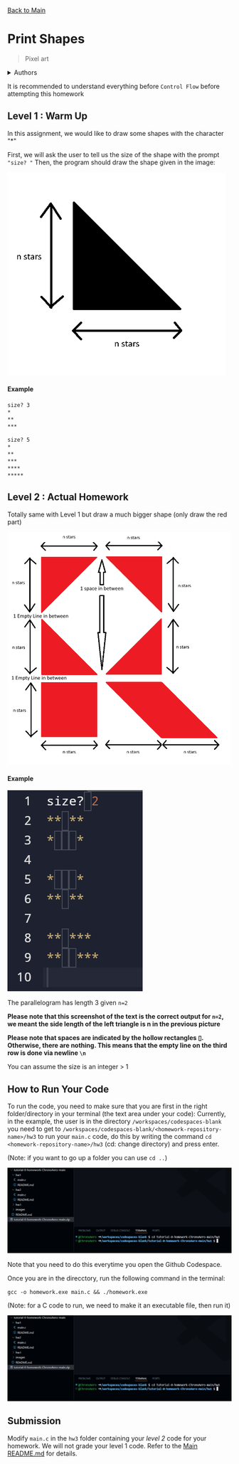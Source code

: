 [Back to Main](../README.md)

# Print Shapes

> Pixel art

<details>

<summary>Authors</summary>

Dicaprio Cheung (dhcheungaa@connect.ust.hk)

</details>

It is recommended to understand everything before `Control Flow` before attempting this homework

## Level 1 : Warm Up

In this assignment, we would like to draw some shapes with the character "*"

First, we will ask the user to tell us the size of the shape with the prompt `"size? "`
Then, the program should draw the shape given in the image:

![](../../images/basic-shape.png)

#### Example
```
size? 3
*
**
***
```

```
size? 5
*
**
***
****
*****
```

## Level 2 : Actual Homework

Totally same with Level 1 but draw a much bigger shape (only draw the red part)

![](../../images/shape.png)

#### Example

![](../images/print-shapes-example.png)

The parallelogram has length 3 given `n=2`

**Please note that this screenshot of the text is the correct output for `n=2`, we meant the side length of the left triangle is n in the previous picture**

**Please note that spaces are indicated by the hollow rectangles ▯. Otherwise, there are nothing. This means that the empty line on the third row is done via newline `\n`**

You can assume the size is an integer > 1

## How to Run Your Code

To run the code, you need to make sure that you are first in the right folder/directory in your terminal (the text area under your code):
Currently, in the example, the user is in the directory `/workspaces/codespaces-blank` you need to get to `/workspaces/codespaces-blank/<homework-repository-name>/hw3` to run your `main.c` code, do this by writing the command `cd <homework-repository-name>/hw3` (cd: change directory) and press enter.

(Note: if you want to go up a folder you can use `cd ..`)

![image](./../images/462ba8f7-a31a-4797-86fc-250e2d353d8e.png)

Note that you need to do this everytime you open the Github Codespace.

Once you are in the direcctory, run the following command in the terminal:
```
gcc -o homework.exe main.c && ./homework.exe
```
(Note: for a C code to run, we need to make it an executable file, then run it)

![image](./../images/368292205-462ba8f7-a31a-4797-86fc-250e2d353d8e.png)



## Submission

Modify `main.c` in the `hw3` folder containing your *level 2* code for your homework. We will not grade your level 1 code. Refer to the [Main README.md](../README.md) for details.

